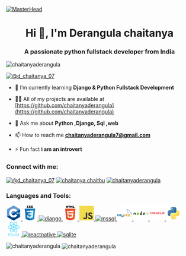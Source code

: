 [![MasterHead](https://i.pinimg.com/564x/41/7c/62/417c6272d5856068eeb52e453681d5b3.jpg)](https://github.com/chaitanyaderangula)
<h1 align="center">Hi 👋, I'm Derangula chaitanya</h1>
<h3 align="center">A passionate python fullstack developer from India</h3>

<p align="left"> <img src="https://komarev.com/ghpvc/?username=chaitanyaderangula&label=Profile%20views&color=0e75b6&style=flat" alt="chaitanyaderangula" /> </p>

<p align="left"> <a href="https://twitter.com/@d_chaitanya_07" target="blank"><img src="https://img.shields.io/twitter/follow/@d_chaitanya_07?logo=twitter&style=for-the-badge" alt="@d_chaitanya_07" /></a> </p>

- 🌱 I’m currently learning **Django & Python Fullstack Development**

- 👨‍💻 All of my projects are available at [https://github.com/chaitanyaderangula](https://github.com/chaitanyaderangula)

- 💬 Ask me about **Python ,Django, Sql ,web**

- 📫 How to reach me **chaitanyaderangula7@gmail.com**

- ⚡ Fun fact **i am an introvert**

<h3 align="left">Connect with me:</h3>
<p align="left">
<a href="https://twitter.com/@d_chaitanya_07" target="blank"><img align="center" src="https://raw.githubusercontent.com/rahuldkjain/github-profile-readme-generator/master/src/images/icons/Social/twitter.svg" alt="@d_chaitanya_07" height="30" width="40" /></a>
<a href="https://fb.com/chaitanya chaithu" target="blank"><img align="center" src="https://raw.githubusercontent.com/rahuldkjain/github-profile-readme-generator/master/src/images/icons/Social/facebook.svg" alt="chaitanya chaithu" height="30" width="40" /></a>
<a href="https://instagram.com/chaitanyaderangula" target="blank"><img align="center" src="https://raw.githubusercontent.com/rahuldkjain/github-profile-readme-generator/master/src/images/icons/Social/instagram.svg" alt="chaitanyaderangula" height="30" width="40" /></a>
</p>

<h3 align="left">Languages and Tools:</h3>
<p align="left"> <a href="https://www.w3schools.com/cpp/" target="_blank" rel="noreferrer"> <img src="https://raw.githubusercontent.com/devicons/devicon/master/icons/cplusplus/cplusplus-original.svg" alt="cplusplus" width="40" height="40"/> </a> <a href="https://www.w3schools.com/css/" target="_blank" rel="noreferrer"> <img src="https://raw.githubusercontent.com/devicons/devicon/master/icons/css3/css3-original-wordmark.svg" alt="css3" width="40" height="40"/> </a> <a href="https://www.djangoproject.com/" target="_blank" rel="noreferrer"> <img src="https://cdn.worldvectorlogo.com/logos/django.svg" alt="django" width="40" height="40"/> </a> <a href="https://www.w3.org/html/" target="_blank" rel="noreferrer"> <img src="https://raw.githubusercontent.com/devicons/devicon/master/icons/html5/html5-original-wordmark.svg" alt="html5" width="40" height="40"/> </a> <a href="https://developer.mozilla.org/en-US/docs/Web/JavaScript" target="_blank" rel="noreferrer"> <img src="https://raw.githubusercontent.com/devicons/devicon/master/icons/javascript/javascript-original.svg" alt="javascript" width="40" height="40"/> </a> <a href="https://www.microsoft.com/en-us/sql-server" target="_blank" rel="noreferrer"> <img src="https://www.svgrepo.com/show/303229/microsoft-sql-server-logo.svg" alt="mssql" width="40" height="40"/> </a> <a href="https://www.mysql.com/" target="_blank" rel="noreferrer"> <img src="https://raw.githubusercontent.com/devicons/devicon/master/icons/mysql/mysql-original-wordmark.svg" alt="mysql" width="40" height="40"/> </a> <a href="https://nodejs.org" target="_blank" rel="noreferrer"> <img src="https://raw.githubusercontent.com/devicons/devicon/master/icons/nodejs/nodejs-original-wordmark.svg" alt="nodejs" width="40" height="40"/> </a> <a href="https://www.oracle.com/" target="_blank" rel="noreferrer"> <img src="https://raw.githubusercontent.com/devicons/devicon/master/icons/oracle/oracle-original.svg" alt="oracle" width="40" height="40"/> </a> <a href="https://www.python.org" target="_blank" rel="noreferrer"> <img src="https://raw.githubusercontent.com/devicons/devicon/master/icons/python/python-original.svg" alt="python" width="40" height="40"/> </a> <a href="https://reactjs.org/" target="_blank" rel="noreferrer"> <img src="https://raw.githubusercontent.com/devicons/devicon/master/icons/react/react-original-wordmark.svg" alt="react" width="40" height="40"/> </a> <a href="https://reactnative.dev/" target="_blank" rel="noreferrer"> <img src="https://reactnative.dev/img/header_logo.svg" alt="reactnative" width="40" height="40"/> </a> <a href="https://www.sqlite.org/" target="_blank" rel="noreferrer"> <img src="https://www.vectorlogo.zone/logos/sqlite/sqlite-icon.svg" alt="sqlite" width="40" height="40"/> </a> </p>

<p><img align="left" src="https://github-readme-stats.vercel.app/api/top-langs?username=chaitanyaderangula&show_icons=true&locale=en&layout=compact" alt="chaitanyaderangula" /></p>

<p>&nbsp;<img align="center" src="https://github-readme-stats.vercel.app/api?username=chaitanyaderangula&show_icons=true&locale=en" alt="chaitanyaderangula" /></p>


